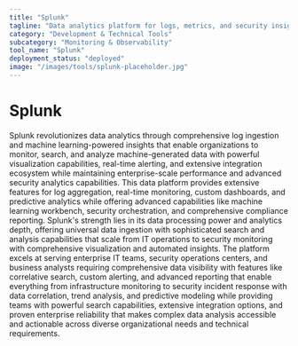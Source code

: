 ```yaml
---
title: "Splunk"
tagline: "Data analytics platform for logs, metrics, and security insights"
category: "Development & Technical Tools"
subcategory: "Monitoring & Observability"
tool_name: "Splunk"
deployment_status: "deployed"
image: "/images/tools/splunk-placeholder.jpg"
---
```


# Splunk

Splunk revolutionizes data analytics through comprehensive log ingestion and machine learning-powered insights that enable organizations to monitor, search, and analyze machine-generated data with powerful visualization capabilities, real-time alerting, and extensive integration ecosystem while maintaining enterprise-scale performance and advanced security analytics capabilities. This data platform provides extensive features for log aggregation, real-time monitoring, custom dashboards, and predictive analytics while offering advanced capabilities like machine learning workbench, security orchestration, and comprehensive compliance reporting. Splunk's strength lies in its data processing power and analytics depth, offering universal data ingestion with sophisticated search and analysis capabilities that scale from IT operations to security monitoring with comprehensive visualization and automated insights. The platform excels at serving enterprise IT teams, security operations centers, and business analysts requiring comprehensive data visibility with features like correlative search, custom alerting, and advanced reporting that enable everything from infrastructure monitoring to security incident response with data correlation, trend analysis, and predictive modeling while providing teams with powerful search capabilities, extensive integration options, and proven enterprise reliability that makes complex data analysis accessible and actionable across diverse organizational needs and technical requirements.